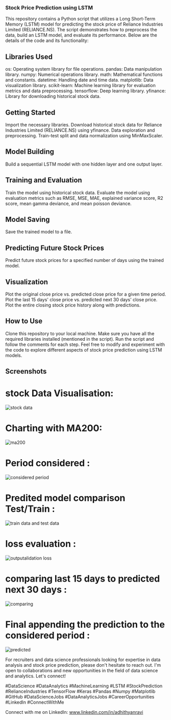 
### Stock Price Prediction using LSTM

This repository contains a Python script that utilizes a Long Short-Term Memory (LSTM) model for predicting the stock price of Reliance Industries Limited (RELIANCE.NS). The script demonstrates how to preprocess the data, build an LSTM model, and evaluate its performance. Below are the details of the code and its functionality:


## Libraries Used

os: Operating system library for file operations.
pandas: Data manipulation library.
numpy: Numerical operations library.
math: Mathematical functions and constants.
datetime: Handling date and time data.
matplotlib: Data visualization library.
scikit-learn: Machine learning library for evaluation metrics and data preprocessing.
tensorflow: Deep learning library.
yfinance: Library for downloading historical stock data.
## Getting Started
Import the necessary libraries.
Download historical stock data for Reliance Industries Limited (RELIANCE.NS) using yfinance.
Data exploration and preprocessing.
Train-test split and data normalization using MinMaxScaler.
## Model Building
Build a sequential LSTM model with one hidden layer and one output layer.
## Training and Evaluation
Train the model using historical stock data.
Evaluate the model using evaluation metrics such as RMSE, MSE, MAE, explained variance score, R2 score, mean gamma deviance, and mean poisson deviance.
## Model Saving
Save the trained model to a file.
## Predicting Future Stock Prices
Predict future stock prices for a specified number of days using the trained model.
## Visualization
Plot the original close price vs. predicted close price for a given time period.
Plot the last 15 days' close price vs. predicted next 30 days' close price.
Plot the entire closing stock price history along with predictions.

## How to Use
Clone this repository to your local machine.
Make sure you have all the required libraries installed (mentioned in the script).
Run the script and follow the comments for each step.
Feel free to modify and experiment with the code to explore different aspects of stock price prediction using LSTM models.
## Screenshots 

# stock Data Visualisation:
![stock data](https://github.com/adithyaravi96/Stock-Price-prediction-using-LSTM/assets/131150097/e2c9b4a9-f540-4a54-86a8-9aaae2b6e887)

# Charting with MA200:
![ma200](https://github.com/adithyaravi96/Stock-Price-prediction-using-LSTM/assets/131150097/2bc3b0e8-441d-4e8f-8dba-b36f936be120)

# Period considered :
![considered period](https://github.com/adithyaravi96/Stock-Price-prediction-using-LSTM/assets/131150097/9f85e706-6aab-4673-bfb4-999f38bb6dbb)

# Predited model comparison Test/Train :
![train data and test data](https://github.com/adithyaravi96/Stock-Price-prediction-using-LSTM/assets/131150097/c93c187a-365d-4121-a59f-ad2413998587)

# loss evaluation :
![outputalidation loss](https://github.com/adithyaravi96/Stock-Price-prediction-using-LSTM/assets/131150097/0ba31752-1ae5-4361-8cb2-fc2ce8aa8b8d)

# comparing last 15 days to predicted next 30 days :
![comparing](https://github.com/adithyaravi96/Stock-Price-prediction-using-LSTM/assets/131150097/37eb96a3-0059-4771-a2e6-30908f1a4ec7)

# Final appending the prediction to the considered period :
![predicted](https://github.com/adithyaravi96/Stock-Price-prediction-using-LSTM/assets/131150097/b1e42fe3-c8dc-4289-9634-52dbc26332d1)



For recruiters and data science professionals looking for expertise in data analysis and stock price prediction, please don't hesitate to reach out. I'm open to collaborations and new opportunities in the field of data science and analytics. Let's connect!

#DataScience #DataAnalytics #MachineLearning #LSTM #StockPrediction #RelianceIndustries #TensorFlow #Keras #Pandas #Numpy #Matplotlib #GitHub #DataScienceJobs #DataAnalyticsJobs #CareerOpportunities #LinkedIn #ConnectWithMe

Connect with me on LinkedIn: www.linkedin.com/in/adhithyanravi
